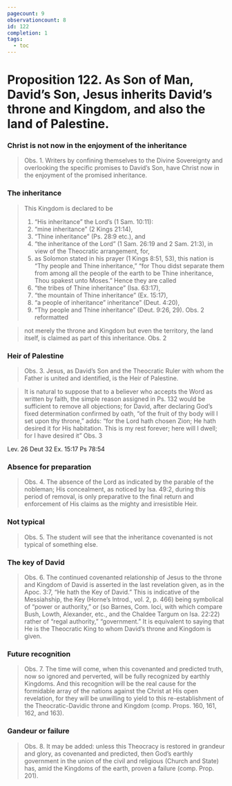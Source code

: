 ```yaml
---
pagecount: 9
observationcount: 8
id: 122
completion: 1
tags:
  - toc
---
```

# Proposition 122. As Son of Man, David’s Son, Jesus inherits David’s throne and Kingdom, and also the land of Palestine.
### Christ is not now in the enjoyment of the inheritance
>Obs. 1. Writers by confining themselves to the Divine Sovereignty and overlooking the specific promises to David’s Son, have Christ now in the enjoyment of the promised inheritance.
### The inheritance
>This Kingdom is declared to be 
>1. “His inheritance” the Lord’s (1 Sam. 10:11): 
>2. “mine inheritance” (2 Kings 21:14), 
>3. “Thine inheritance” (Ps. 28:9 etc.), and 
>4. “the inheritance of the Lord” (1 Sam. 26:19 and 2 Sam. 21:3), in view of the Theocratic arrangement, for, 
>5. as Solomon stated in his prayer (1 Kings 8:51, 53), this nation is “Thy people and Thine inheritance,” “for Thou didst separate them from among all the people of the earth to be Thine inheritance, Thou spakest unto Moses.” Hence they are called 
>6. “the tribes of Thine inheritance” (Isa. 63:17), 
>7. “the mountain of Thine inheritance” (Ex. 15:17), 
>8. “a people of inheritance” inheritance” (Deut. 4:20), 
>9. “Thy people and Thine inheritance” (Deut. 9:26, 29).
>Obs. 2 reformatted

>not merely the throne and Kingdom but even the territory, the land itself, is claimed as part of this inheritance.
>Obs. 2
### Heir of Palestine
>Obs. 3. Jesus, as David’s Son and the Theocratic Ruler with whom the Father is united and identified, is the Heir of Palestine.

>It is natural to suppose that to a believer who accepts the Word as written by faith, the simple reason assigned in Ps. 132 would be sufficient to remove all objections; for David, after declaring God’s fixed determination confirmed by oath, “of the fruit of thy body will I set upon thy throne,” adds: “for the Lord hath chosen Zion; He hath desired it for His habitation. This is my rest forever; here will I dwell; for I have desired it”
>Obs. 3

Lev. 26
Deut 32
Ex. 15:17
Ps 78:54
### Absence for preparation
>Obs. 4. The absence of the Lord as indicated by the parable of the nobleman; His concealment, as noticed by Isa. 49:2, during this period of removal, is only preparative to the final return and enforcement of His claims as the mighty and irresistible Heir.
### Not typical
>Obs. 5. The student will see that the inheritance covenanted is not typical of something else.
### The key of David
>Obs. 6. The continued covenanted relationship of Jesus to the throne and Kingdom of David is asserted in the last revelation given, as in the Apoc. 3:7, “He hath the Key of David.” This is indicative of the Messiahship, the Key (Horne’s lntrod., vol. 2, p. 466) being symbolical of “power or authority,” or (so Barnes, Com. loci, with which compare Bush, Lowth, Alexander, etc., and the Chaldee Targum on Isa. 22:22) rather of “regal authority,” “government.” It is equivalent to saying that He is the Theocratic King to whom David’s throne and Kingdom is given.
### Future recognition
>Obs. 7. The time will come, when this covenanted and predicted truth, now so ignored and perverted, will be fully recognized by earthly Kingdoms. And this recognition will be the real cause for the formidable array of the nations against the Christ at His open revelation, for they will be unwilling to yield to this re-establishment of the Theocratic-Davidic throne and Kingdom (comp. Props. 160, 161, 162, and 163).
### Gandeur or failure
>Obs. 8. It may be added: unless this Theocracy is restored in grandeur and glory, as covenanted and predicted, then God’s earthly government in the union of the civil and religious (Church and State) has, amid the Kingdoms of the earth, proven a failure (comp. Prop. 201).

